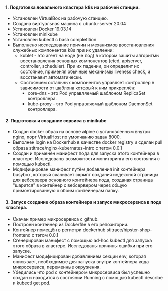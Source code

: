 #### 1. Подготовка локального кластера k8s на рабочей станции.
* Установлен VirtualBox на рабочую станцию.
* Создана виртуальная машина с ubuntu-server 20.04
* Установлен Docker 19.03.14
* Установлен minikube
* Установлен kubectl c bash completition
* Выполнено исследование причин и механизмов восстановления служебных компонентов k8s при их удалении:
   + kublet - это агент на ноде (не под) в котором зашиты алгоритмы восстановления основных компонентов (etcd, apiserver, controller, scheduler).
     При их падении, он определит их состояние, применяя обычные механизмы liveness check, и восстанавит автоматически.
   + Состоянием остальных компонентов управляет контроллер в зависимости от шаблона который к ним прикреплён:
     - core-dns - это Pod управляемый шаблоном ReplicaSet контроллера.
     - kube-proxy - это Pod управляемый шаблоном DaemonSet контроллера.

#### 2. Подготовка и создание сервиса в minikube
* Создан docker образ на основе alpine с установленным внутри nginx, порт VirtualHost по умолчанию задан 8000.
* Выполнен login на Dockerhub в качестве docker registry и сделан pull образа stitrace/nginx-kubernates-intro с тегом 0.0.1
* Создан и применён манифест пода для запуска этого контейнера в кластере. Исследованы возможности мониторинга его состояния с помощью kubectl.
* Модифицирован манифест путём добавления init контейнера busybox, который скачивает скрипт создания индексной страницы для вебсервера основного контейнера пода,
  созданая страница "шарится" в контейнер с вебсервером через общую примонтированную к обоим контейнерам папку.

#### 3. Запуск создание образа контейнера и запуск микросервиса в поде кластера.
* Скачан пример микросервиса с github.
* Построен контейнер из Dockerfile в его репозитории.
* Контейнер помещён в регистри dockerhub stitrace/hipster-shop-frontend с тэгом 0.0.1
* Сгенерирован манифест с помощью ad-hoc kubectl для запуска этого образа в кластере. Исследованы причины ошибки при его запуске.
* Манифест модифицирован добавлением секции env, которая описывает, необходимые для запуска внутри контейнера кода микросервиса, переменные окружения.
* Убедились что pod с контейнером микросервиса был успешно создан и находится в состоянии Running с помощью kubectl describe и kubectl get pod.

